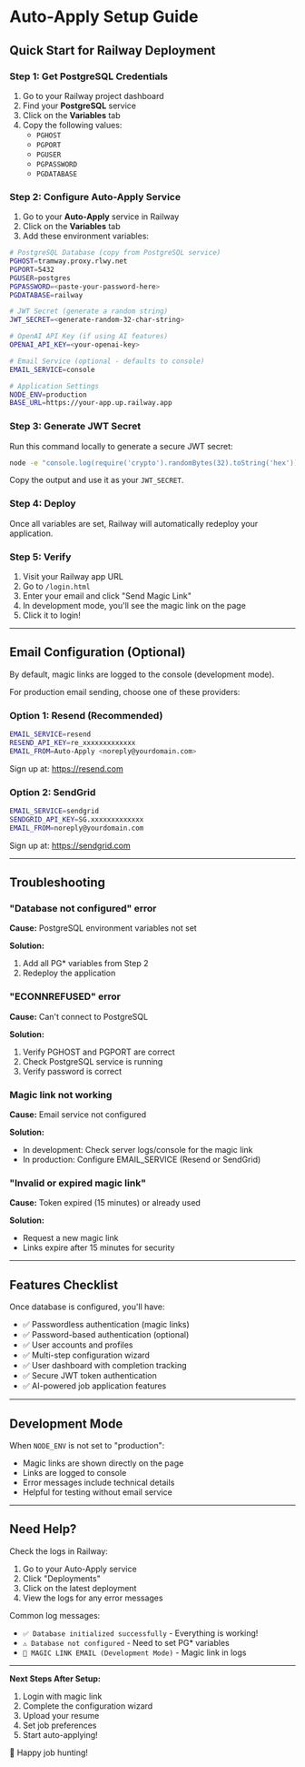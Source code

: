 # Auto-Apply Setup Guide

## Quick Start for Railway Deployment

### Step 1: Get PostgreSQL Credentials

1. Go to your Railway project dashboard
2. Find your **PostgreSQL** service
3. Click on the **Variables** tab
4. Copy the following values:
   - `PGHOST`
   - `PGPORT`
   - `PGUSER`
   - `PGPASSWORD`
   - `PGDATABASE`

### Step 2: Configure Auto-Apply Service

1. Go to your **Auto-Apply** service in Railway
2. Click on the **Variables** tab
3. Add these environment variables:

```bash
# PostgreSQL Database (copy from PostgreSQL service)
PGHOST=tramway.proxy.rlwy.net
PGPORT=5432
PGUSER=postgres
PGPASSWORD=<paste-your-password-here>
PGDATABASE=railway

# JWT Secret (generate a random string)
JWT_SECRET=<generate-random-32-char-string>

# OpenAI API Key (if using AI features)
OPENAI_API_KEY=<your-openai-key>

# Email Service (optional - defaults to console)
EMAIL_SERVICE=console

# Application Settings
NODE_ENV=production
BASE_URL=https://your-app.up.railway.app
```

### Step 3: Generate JWT Secret

Run this command locally to generate a secure JWT secret:

```bash
node -e "console.log(require('crypto').randomBytes(32).toString('hex'))"
```

Copy the output and use it as your `JWT_SECRET`.

### Step 4: Deploy

Once all variables are set, Railway will automatically redeploy your application.

### Step 5: Verify

1. Visit your Railway app URL
2. Go to `/login.html`
3. Enter your email and click "Send Magic Link"
4. In development mode, you'll see the magic link on the page
5. Click it to login!

---

## Email Configuration (Optional)

By default, magic links are logged to the console (development mode).

For production email sending, choose one of these providers:

### Option 1: Resend (Recommended)

```bash
EMAIL_SERVICE=resend
RESEND_API_KEY=re_xxxxxxxxxxxxx
EMAIL_FROM=Auto-Apply <noreply@yourdomain.com>
```

Sign up at: https://resend.com

### Option 2: SendGrid

```bash
EMAIL_SERVICE=sendgrid
SENDGRID_API_KEY=SG.xxxxxxxxxxxxx
EMAIL_FROM=noreply@yourdomain.com
```

Sign up at: https://sendgrid.com

---

## Troubleshooting

### "Database not configured" error

**Cause:** PostgreSQL environment variables not set

**Solution:**
1. Add all PG* variables from Step 2
2. Redeploy the application

### "ECONNREFUSED" error

**Cause:** Can't connect to PostgreSQL

**Solution:**
1. Verify PGHOST and PGPORT are correct
2. Check PostgreSQL service is running
3. Verify password is correct

### Magic link not working

**Cause:** Email service not configured

**Solution:**
- In development: Check server logs/console for the magic link
- In production: Configure EMAIL_SERVICE (Resend or SendGrid)

### "Invalid or expired magic link"

**Cause:** Token expired (15 minutes) or already used

**Solution:**
- Request a new magic link
- Links expire after 15 minutes for security

---

## Features Checklist

Once database is configured, you'll have:

- ✅ Passwordless authentication (magic links)
- ✅ Password-based authentication (optional)
- ✅ User accounts and profiles
- ✅ Multi-step configuration wizard
- ✅ User dashboard with completion tracking
- ✅ Secure JWT token authentication
- ✅ AI-powered job application features

---

## Development Mode

When `NODE_ENV` is not set to "production":

- Magic links are shown directly on the page
- Links are logged to console
- Error messages include technical details
- Helpful for testing without email service

---

## Need Help?

Check the logs in Railway:
1. Go to your Auto-Apply service
2. Click "Deployments"
3. Click on the latest deployment
4. View the logs for any error messages

Common log messages:
- `✅ Database initialized successfully` - Everything is working!
- `⚠️ Database not configured` - Need to set PG* variables
- `📧 MAGIC LINK EMAIL (Development Mode)` - Magic link in logs

---

**Next Steps After Setup:**

1. Login with magic link
2. Complete the configuration wizard
3. Upload your resume
4. Set job preferences
5. Start auto-applying!

🚀 Happy job hunting!
